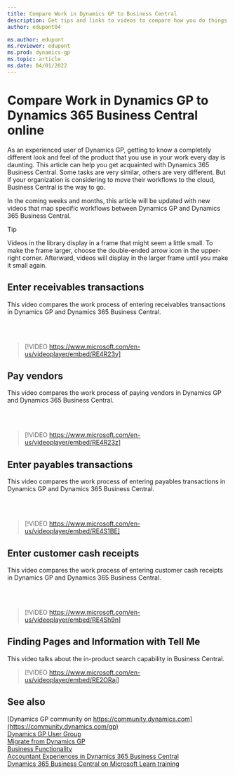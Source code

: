 ```yaml
---
title: Compare Work in Dynamics GP to Business Central
description: Get tips and links to videos to compare how you do things in Dynamics GP to how things work in Dynamics 365 Business Central.
author: edupont04

ms.author: edupont
ms.reviewer: edupont
ms.prod: dynamics-gp
ms.topic: article
ms.date: 04/01/2022
---
```


# Compare Work in Dynamics GP to Dynamics 365 Business Central online

As an experienced user of Dynamics GP, getting to know a completely different look and feel of the product that you use in your work every day is daunting. This article can help you get acquainted with Dynamics 365 Business Central. Some tasks are very similar, others are very different. But if your organization is considering to move their workflows to the cloud, Business Central is the way to go.  

In the coming weeks and months, this article will be updated with new videos that map specific workflows between Dynamics GP and Dynamics 365 Business Central.  

> [!Tip]  
> Videos in the library display in a frame that might seem a little small. To make the frame larger, choose the double-ended arrow icon in the upper-right corner. Afterward, videos will display in the larger frame until you make it small again.

## Enter receivables transactions

This video compares the work process of entering receivables transactions in Dynamics GP and Dynamics 365 Business Central.

<br><br>  

> [!VIDEO https://www.microsoft.com/en-us/videoplayer/embed/RE4R23y]

## Pay vendors

This video compares the work process of paying vendors in Dynamics GP and Dynamics 365 Business Central.

<br><br>  

> [!VIDEO https://www.microsoft.com/en-us/videoplayer/embed/RE4R23z]

## Enter payables transactions

This video compares the work process of entering payables transactions in Dynamics GP and Dynamics 365 Business Central.

<br><br>  

> [!VIDEO https://www.microsoft.com/en-us/videoplayer/embed/RE4S1BE]

## Enter customer cash receipts

This video compares the work process of entering customer cash receipts in Dynamics GP and Dynamics 365 Business Central.

<br><br>  

> [!VIDEO https://www.microsoft.com/en-us/videoplayer/embed/RE4Sh9n]

## Finding Pages and Information with Tell Me  

This video talks about the in-product search capability in Business Central.

> [!VIDEO https://www.microsoft.com/en-us/videoplayer/embed/RE2ORaj]

## See also

[Dynamics GP community on https://community.dynamics.com](https://community.dynamics.com/gp)  
[Dynamics GP User Group](https://www.gpug.com/home)  
[Migrate from Dynamics GP](/dynamics365/business-central/dev-itpro/administration/migrate-dynamics-gp)  
[Business Functionality](/dynamics365/business-central/across-business-functionality)  
[Accountant Experiences in Dynamics 365 Business Central](/dynamics365/business-central/finance-accounting)  
[Dynamics 365 Business Central on Microsoft Learn training](/training/dynamics365/business-central)  
